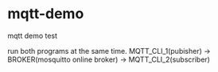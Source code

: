 # mqtt-demo
mqtt demo test

run both programs at the same time.
MQTT_CLI_1(pubisher) -> BROKER(mosquitto online broker) -> MQTT_CLI_2(subscriber)
